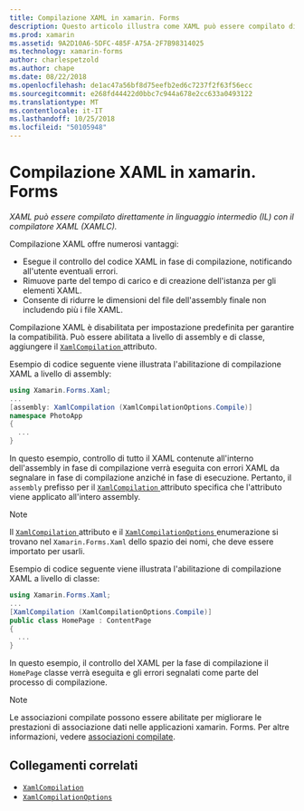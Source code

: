 ```yaml
---
title: Compilazione XAML in xamarin. Forms
description: Questo articolo illustra come XAML può essere compilato direttamente in linguaggio intermedio (IL) con il compilatore di xamarin. Forms XAML (XAMLC).
ms.prod: xamarin
ms.assetid: 9A2D10A6-5DFC-485F-A75A-2F7B98314025
ms.technology: xamarin-forms
author: charlespetzold
ms.author: chape
ms.date: 08/22/2018
ms.openlocfilehash: de1ac47a56bf8d75eefb2ed6c7237f2f63f56ecc
ms.sourcegitcommit: e268fd44422d0bbc7c944a678e2cc633a0493122
ms.translationtype: MT
ms.contentlocale: it-IT
ms.lasthandoff: 10/25/2018
ms.locfileid: "50105948"
---
```

# <a name="xaml-compilation-in-xamarinforms"></a>Compilazione XAML in xamarin. Forms

_XAML può essere compilato direttamente in linguaggio intermedio (IL) con il compilatore XAML (XAMLC)._

Compilazione XAML offre numerosi vantaggi:

- Esegue il controllo del codice XAML in fase di compilazione, notificando all'utente eventuali errori.
- Rimuove parte del tempo di carico e di creazione dell'istanza per gli elementi XAML.
- Consente di ridurre le dimensioni del file dell'assembly finale non includendo più i file XAML.

Compilazione XAML è disabilitata per impostazione predefinita per garantire la compatibilità. Può essere abilitata a livello di assembly e di classe, aggiungere il [ `XamlCompilation` ](xref:Xamarin.Forms.Xaml.XamlCompilationAttribute) attributo.

Esempio di codice seguente viene illustrata l'abilitazione di compilazione XAML a livello di assembly:

```csharp
using Xamarin.Forms.Xaml;
...
[assembly: XamlCompilation (XamlCompilationOptions.Compile)]
namespace PhotoApp
{
  ...
}
```

In questo esempio, controllo di tutto il XAML contenute all'interno dell'assembly in fase di compilazione verrà eseguita con errori XAML da segnalare in fase di compilazione anziché in fase di esecuzione. Pertanto, il `assembly` prefisso per il [ `XamlCompilation` ](xref:Xamarin.Forms.Xaml.XamlCompilationAttribute) attributo specifica che l'attributo viene applicato all'intero assembly.

> [!NOTE]
> Il [ `XamlCompilation` ](xref:Xamarin.Forms.Xaml.XamlCompilationAttribute) attributo e il [ `XamlCompilationOptions` ](xref:Xamarin.Forms.Xaml.XamlCompilationOptions) enumerazione si trovano nel `Xamarin.Forms.Xaml` dello spazio dei nomi, che deve essere importato per usarli.

Esempio di codice seguente viene illustrata l'abilitazione di compilazione XAML a livello di classe:

```csharp
using Xamarin.Forms.Xaml;
...
[XamlCompilation (XamlCompilationOptions.Compile)]
public class HomePage : ContentPage
{
  ...
}
```

In questo esempio, il controllo del XAML per la fase di compilazione il `HomePage` classe verrà eseguita e gli errori segnalati come parte del processo di compilazione.

> [!NOTE]
> Le associazioni compilate possono essere abilitate per migliorare le prestazioni di associazione dati nelle applicazioni xamarin. Forms. Per altre informazioni, vedere [associazioni compilate](~/xamarin-forms/app-fundamentals/data-binding/compiled-bindings.md).

## <a name="related-links"></a>Collegamenti correlati

- [`XamlCompilation`](xref:Xamarin.Forms.Xaml.XamlCompilationAttribute)
- [`XamlCompilationOptions`](xref:Xamarin.Forms.Xaml.XamlCompilationOptions)
